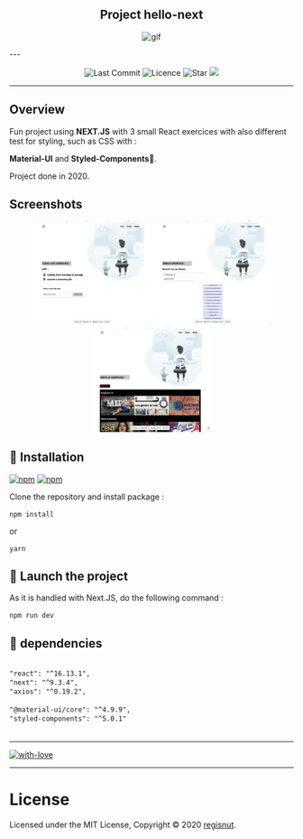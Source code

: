 <h2 align="center">
	Project hello-next
</h2>

<p align="center">
<img alt="gif" src="https://github.com/Regisnut/hello-next/blob/master/assets/kapture.gif">
</p>
---

<p align="center">
	<img alt="Last Commit" src="https://img.shields.io/github/last-commit/regisnut/hello-next.svg?style=flat-square">
	<img alt="Licence" src="https://img.shields.io/github/license/regisnut/hello-next.svg?style=flat-square">
	<img alt="Star" src="https://img.shields.io/badge/you%20like%20%3F-STAR%20ME-blue.svg?style=flat-square">
    <img alt"package" src="https://img.shields.io/travis/regisnut/hello-next">
</p>

---

## Overview

Fun project using **NEXT.JS** with 3 small React exercices with also different test for styling, such as CSS with :

**Material-UI** and **Styled-Components**💅.

Project done in 2020.

## Screenshots
<p align="center">
<img
		width="210"
		alt="Capture 1"
		src="https://github.com/Regisnut/hello-next/blob/master/assets/capture1.png">
<img
		width="210"
		alt="Capture 2"
		src="https://github.com/Regisnut/hello-next/blob/master/assets/capture2.png">
<img
		width="210"
		alt="Capture 3"
		src="https://github.com/Regisnut/hello-next/blob/master/assets/capture3.png">
</p>

## 🌱 Installation
[![npm](https://img.shields.io/npm/v/styled-media-query.svg)]()
[![npm](https://img.shields.io/npm/l/styled-media-query.svg)]()

Clone the repository and install package :

```
npm install
```
or
```
yarn
```

## 🍃 Launch the project
As it is handled with Next.JS, do the following command :

```
npm run dev
```

## 🌼 dependencies

######

	"react": "^16.13.1",
    "next": "^9.3.4",
    "axios": "^0.19.2",

	"@material-ui/core": "^4.9.9",
	"styled-components": "^5.0.1"

######

---

[![with-love](https://img.shields.io/badge/made%20with-%F0%9F%92%8C-red.svg)](https://github.com/regisnut/hello-next)

---

# License

Licensed under the MIT License, Copyright © 2020 [regisnut](https://github.com/regisnut).

